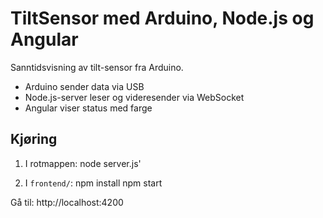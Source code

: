 # TiltSensor med Arduino, Node.js og Angular

Sanntidsvisning av tilt-sensor fra Arduino.

- Arduino sender data via USB
- Node.js-server leser og videresender via WebSocket
- Angular viser status med farge

## Kjøring

1. I rotmappen:
node server.js'

2. I `frontend/`:
npm install
npm start

Gå til: http://localhost:4200

